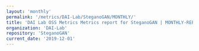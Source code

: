 ```yaml
---
layout: 'monthly'
permalink: '/metrics/DAI-Lab/SteganoGAN/MONTHLY/'
title: 'DAI Lab OSS Metrics Metrics report for SteganoGAN | MONTHLY-REPORT-2019-12-01'
organization: 'DAI-Lab'
repository: 'SteganoGAN'
current_date: '2019-12-01'
---
```

